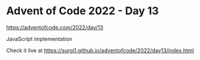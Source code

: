 # Advent of Code 2022 - Day 13

https://adventofcode.com/2022/day/13

JavaScript implementation

Check it live at https://surgi1.github.io/adventofcode/2022/day13/index.html